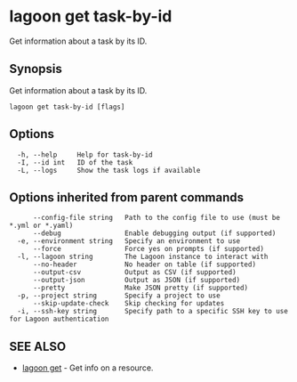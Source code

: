# lagoon get task-by-id

Get information about a task by its ID.

## Synopsis

Get information about a task by its ID.

```text
lagoon get task-by-id [flags]
```

## Options

```text
  -h, --help     Help for task-by-id
  -I, --id int   ID of the task
  -L, --logs     Show the task logs if available
```

## Options inherited from parent commands

```text
      --config-file string   Path to the config file to use (must be *.yml or *.yaml)
      --debug                Enable debugging output (if supported)
  -e, --environment string   Specify an environment to use
      --force                Force yes on prompts (if supported)
  -l, --lagoon string        The Lagoon instance to interact with
      --no-header            No header on table (if supported)
      --output-csv           Output as CSV (if supported)
      --output-json          Output as JSON (if supported)
      --pretty               Make JSON pretty (if supported)
  -p, --project string       Specify a project to use
      --skip-update-check    Skip checking for updates
  -i, --ssh-key string       Specify path to a specific SSH key to use for Lagoon authentication
```

## SEE ALSO

* [lagoon get](lagoon_get.md)     - Get info on a resource.

